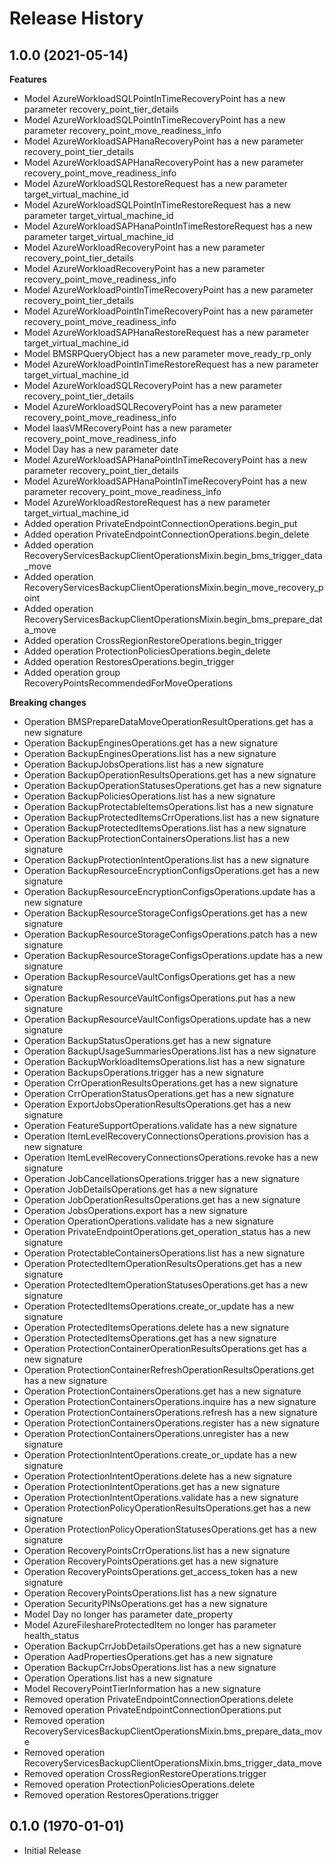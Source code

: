 # Release History

## 1.0.0 (2021-05-14)

**Features**

  - Model AzureWorkloadSQLPointInTimeRecoveryPoint has a new parameter recovery_point_tier_details
  - Model AzureWorkloadSQLPointInTimeRecoveryPoint has a new parameter recovery_point_move_readiness_info
  - Model AzureWorkloadSAPHanaRecoveryPoint has a new parameter recovery_point_tier_details
  - Model AzureWorkloadSAPHanaRecoveryPoint has a new parameter recovery_point_move_readiness_info
  - Model AzureWorkloadSQLRestoreRequest has a new parameter target_virtual_machine_id
  - Model AzureWorkloadSQLPointInTimeRestoreRequest has a new parameter target_virtual_machine_id
  - Model AzureWorkloadSAPHanaPointInTimeRestoreRequest has a new parameter target_virtual_machine_id
  - Model AzureWorkloadRecoveryPoint has a new parameter recovery_point_tier_details
  - Model AzureWorkloadRecoveryPoint has a new parameter recovery_point_move_readiness_info
  - Model AzureWorkloadPointInTimeRecoveryPoint has a new parameter recovery_point_tier_details
  - Model AzureWorkloadPointInTimeRecoveryPoint has a new parameter recovery_point_move_readiness_info
  - Model AzureWorkloadSAPHanaRestoreRequest has a new parameter target_virtual_machine_id
  - Model BMSRPQueryObject has a new parameter move_ready_rp_only
  - Model AzureWorkloadPointInTimeRestoreRequest has a new parameter target_virtual_machine_id
  - Model AzureWorkloadSQLRecoveryPoint has a new parameter recovery_point_tier_details
  - Model AzureWorkloadSQLRecoveryPoint has a new parameter recovery_point_move_readiness_info
  - Model IaasVMRecoveryPoint has a new parameter recovery_point_move_readiness_info
  - Model Day has a new parameter date
  - Model AzureWorkloadSAPHanaPointInTimeRecoveryPoint has a new parameter recovery_point_tier_details
  - Model AzureWorkloadSAPHanaPointInTimeRecoveryPoint has a new parameter recovery_point_move_readiness_info
  - Model AzureWorkloadRestoreRequest has a new parameter target_virtual_machine_id
  - Added operation PrivateEndpointConnectionOperations.begin_put
  - Added operation PrivateEndpointConnectionOperations.begin_delete
  - Added operation RecoveryServicesBackupClientOperationsMixin.begin_bms_trigger_data_move
  - Added operation RecoveryServicesBackupClientOperationsMixin.begin_move_recovery_point
  - Added operation RecoveryServicesBackupClientOperationsMixin.begin_bms_prepare_data_move
  - Added operation CrossRegionRestoreOperations.begin_trigger
  - Added operation ProtectionPoliciesOperations.begin_delete
  - Added operation RestoresOperations.begin_trigger
  - Added operation group RecoveryPointsRecommendedForMoveOperations

**Breaking changes**

  - Operation BMSPrepareDataMoveOperationResultOperations.get has a new signature
  - Operation BackupEnginesOperations.get has a new signature
  - Operation BackupEnginesOperations.list has a new signature
  - Operation BackupJobsOperations.list has a new signature
  - Operation BackupOperationResultsOperations.get has a new signature
  - Operation BackupOperationStatusesOperations.get has a new signature
  - Operation BackupPoliciesOperations.list has a new signature
  - Operation BackupProtectableItemsOperations.list has a new signature
  - Operation BackupProtectedItemsCrrOperations.list has a new signature
  - Operation BackupProtectedItemsOperations.list has a new signature
  - Operation BackupProtectionContainersOperations.list has a new signature
  - Operation BackupProtectionIntentOperations.list has a new signature
  - Operation BackupResourceEncryptionConfigsOperations.get has a new signature
  - Operation BackupResourceEncryptionConfigsOperations.update has a new signature
  - Operation BackupResourceStorageConfigsOperations.get has a new signature
  - Operation BackupResourceStorageConfigsOperations.patch has a new signature
  - Operation BackupResourceStorageConfigsOperations.update has a new signature
  - Operation BackupResourceVaultConfigsOperations.get has a new signature
  - Operation BackupResourceVaultConfigsOperations.put has a new signature
  - Operation BackupResourceVaultConfigsOperations.update has a new signature
  - Operation BackupStatusOperations.get has a new signature
  - Operation BackupUsageSummariesOperations.list has a new signature
  - Operation BackupWorkloadItemsOperations.list has a new signature
  - Operation BackupsOperations.trigger has a new signature
  - Operation CrrOperationResultsOperations.get has a new signature
  - Operation CrrOperationStatusOperations.get has a new signature
  - Operation ExportJobsOperationResultsOperations.get has a new signature
  - Operation FeatureSupportOperations.validate has a new signature
  - Operation ItemLevelRecoveryConnectionsOperations.provision has a new signature
  - Operation ItemLevelRecoveryConnectionsOperations.revoke has a new signature
  - Operation JobCancellationsOperations.trigger has a new signature
  - Operation JobDetailsOperations.get has a new signature
  - Operation JobOperationResultsOperations.get has a new signature
  - Operation JobsOperations.export has a new signature
  - Operation OperationOperations.validate has a new signature
  - Operation PrivateEndpointOperations.get_operation_status has a new signature
  - Operation ProtectableContainersOperations.list has a new signature
  - Operation ProtectedItemOperationResultsOperations.get has a new signature
  - Operation ProtectedItemOperationStatusesOperations.get has a new signature
  - Operation ProtectedItemsOperations.create_or_update has a new signature
  - Operation ProtectedItemsOperations.delete has a new signature
  - Operation ProtectedItemsOperations.get has a new signature
  - Operation ProtectionContainerOperationResultsOperations.get has a new signature
  - Operation ProtectionContainerRefreshOperationResultsOperations.get has a new signature
  - Operation ProtectionContainersOperations.get has a new signature
  - Operation ProtectionContainersOperations.inquire has a new signature
  - Operation ProtectionContainersOperations.refresh has a new signature
  - Operation ProtectionContainersOperations.register has a new signature
  - Operation ProtectionContainersOperations.unregister has a new signature
  - Operation ProtectionIntentOperations.create_or_update has a new signature
  - Operation ProtectionIntentOperations.delete has a new signature
  - Operation ProtectionIntentOperations.get has a new signature
  - Operation ProtectionIntentOperations.validate has a new signature
  - Operation ProtectionPolicyOperationResultsOperations.get has a new signature
  - Operation ProtectionPolicyOperationStatusesOperations.get has a new signature
  - Operation RecoveryPointsCrrOperations.list has a new signature
  - Operation RecoveryPointsOperations.get has a new signature
  - Operation RecoveryPointsOperations.get_access_token has a new signature
  - Operation RecoveryPointsOperations.list has a new signature
  - Operation SecurityPINsOperations.get has a new signature
  - Model Day no longer has parameter date_property
  - Model AzureFileshareProtectedItem no longer has parameter health_status
  - Operation BackupCrrJobDetailsOperations.get has a new signature
  - Operation AadPropertiesOperations.get has a new signature
  - Operation BackupCrrJobsOperations.list has a new signature
  - Operation Operations.list has a new signature
  - Model RecoveryPointTierInformation has a new signature
  - Removed operation PrivateEndpointConnectionOperations.delete
  - Removed operation PrivateEndpointConnectionOperations.put
  - Removed operation RecoveryServicesBackupClientOperationsMixin.bms_prepare_data_move
  - Removed operation RecoveryServicesBackupClientOperationsMixin.bms_trigger_data_move
  - Removed operation CrossRegionRestoreOperations.trigger
  - Removed operation ProtectionPoliciesOperations.delete
  - Removed operation RestoresOperations.trigger

## 0.1.0 (1970-01-01)

* Initial Release
